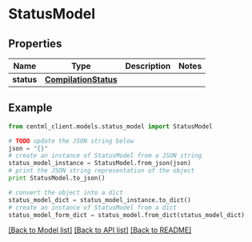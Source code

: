 # StatusModel


## Properties
Name | Type | Description | Notes
------------ | ------------- | ------------- | -------------
**status** | [**CompilationStatus**](CompilationStatus.md) |  | 

## Example

```python
from centml_client.models.status_model import StatusModel

# TODO update the JSON string below
json = "{}"
# create an instance of StatusModel from a JSON string
status_model_instance = StatusModel.from_json(json)
# print the JSON string representation of the object
print StatusModel.to_json()

# convert the object into a dict
status_model_dict = status_model_instance.to_dict()
# create an instance of StatusModel from a dict
status_model_form_dict = status_model.from_dict(status_model_dict)
```
[[Back to Model list]](../README.md#documentation-for-models) [[Back to API list]](../README.md#documentation-for-api-endpoints) [[Back to README]](../README.md)


